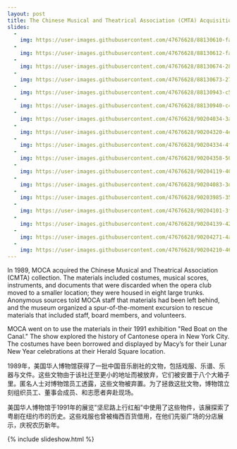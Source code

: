 ```yaml
---
layout: post
title: The Chinese Musical and Theatrical Association (CMTA) Acquisition, 1989
slides:
  -
    img: https://user-images.githubusercontent.com/47676628/88130610-fa269c00-cba8-11ea-866e-d20a804c827c.jpg
  -
    img: https://user-images.githubusercontent.com/47676628/88130612-fabf3280-cba8-11ea-955e-0ae90cd5337f.jpg
  -
    img: https://user-images.githubusercontent.com/47676628/88130674-28a47700-cba9-11ea-88c1-b0817070e349.jpg
  -
    img: https://user-images.githubusercontent.com/47676628/88130673-27734a00-cba9-11ea-914a-bdfe543d07b2.jpg
  -
    img: https://user-images.githubusercontent.com/47676628/88130943-c5671480-cba9-11ea-99d9-4bca17b8975a.jpg
  -
    img: https://user-images.githubusercontent.com/47676628/88130940-c4ce7e00-cba9-11ea-96b3-fb6d8dacc2d6.jpg 
  -
    img: https://user-images.githubusercontent.com/47676628/90204034-3a47fb80-ddb0-11ea-87f9-2c9dbf37ee3e.jpg
  -
    img: https://user-images.githubusercontent.com/47676628/90204320-4e8bf880-ddb0-11ea-87ec-7b2f006e51ba.jpg 
  -
    img: https://user-images.githubusercontent.com/47676628/90204334-4f248f00-ddb0-11ea-907e-ae88426b89dc.jpg
  -
    img: https://user-images.githubusercontent.com/47676628/90204358-50ee5280-ddb0-11ea-9140-d5b63d4d2dba.jpg
  -
    img: https://user-images.githubusercontent.com/47676628/90204119-403ddc80-ddb0-11ea-812d-5d8aa4749ced.jpg
  -
    img: https://user-images.githubusercontent.com/47676628/90204083-3ddb8280-ddb0-11ea-923a-da1409d9a74e.jpg
  -
    img: https://user-images.githubusercontent.com/47676628/90203985-35834780-ddb0-11ea-8719-5e01261ce139.jpg
  -
    img: https://user-images.githubusercontent.com/47676628/90204101-3f0caf80-ddb0-11ea-80bd-24fb76050822.jpg
  -
    img: https://user-images.githubusercontent.com/47676628/90204139-4207a000-ddb0-11ea-9693-3400f91db977.jpg
  -
    img: https://user-images.githubusercontent.com/47676628/90204271-4a5fdb00-ddb0-11ea-9bd6-c72bec11400d.jpg
  -
    img: https://user-images.githubusercontent.com/47676628/90204210-4633bd80-ddb0-11ea-8382-a3d4fe23e9bd.jpg
--- 
```


In 1989, MOCA acquired the Chinese Musical and Theatrical Association (CMTA) collection. The materials included costumes, musical scores, instruments, and documents that were discarded when the opera club moved to a smaller location; they were housed in eight large trunks. Anonymous sources told MOCA staff that materials had been left behind, and the museum organized a spur-of-the-moment excursion to rescue materials that included staff, board members, and volunteers. 

MOCA went on to use the materials in their 1991 exhibition "Red Boat on the Canal." The show explored the history of Cantonese opera in New York City. The costumes have been borrowed and displayed by Macy’s for their Lunar New Year celebrations at their Herald Square location.  
 
1989年，美国华人博物馆获得了一批中国音乐剧社的文物，包括戏服、乐谱、乐器与文件。这些文物由于该社迁至更小的地址而被放弃，它们被安置于八个大箱子里。匿名人士对博物馆员工透露，这些文物被弃置。为了拯救这批文物，博物馆立刻组织员工、董事会成员、和志愿者奔赴现场。

美国华人博物馆于1991年的展览"坚尼路上行红船"中使用了这些物件，该展探索了粤剧在纽约市的历史。这些戏服也曾被梅西百货借用，在他们先驱广场的分店展示，庆祝农历新年。

{% include slideshow.html %}


